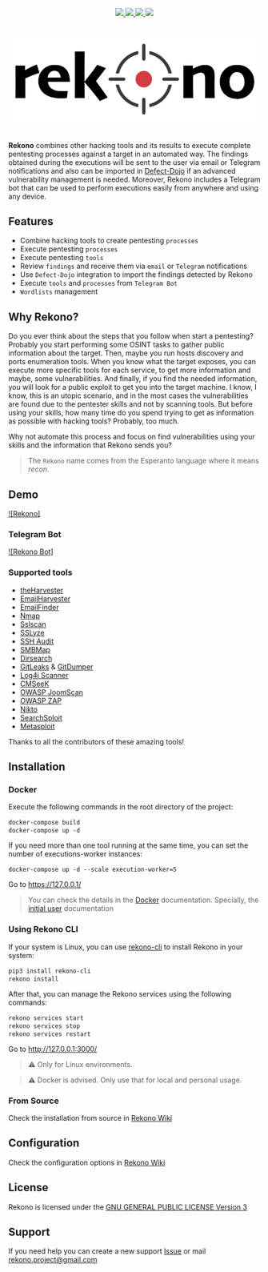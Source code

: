 <p align="center">
  <a href="https://github.com/pablosnt/rekono/actions/workflows/unit-testing.yml" alt="Unit testing">
    <img src="https://github.com/pablosnt/rekono/actions/workflows/unit-testing.yml/badge.svg"/>
  </a>
  <a href="https://github.com/pablosnt/rekono/actions/workflows/security-sca.yml" alt="SCA">
    <img src="https://github.com/pablosnt/rekono/actions/workflows/security-sca.yml/badge.svg"/>
  </a>
  <a href="https://github.com/pablosnt/rekono/actions/workflows/security-secrets.yml" alt="Secrets scanning">
    <img src="https://github.com/pablosnt/rekono/actions/workflows/security-secrets.yml/badge.svg"/>
  </a>
  <a href="https://github.com/pablosnt/rekono/actions/workflows/code-style.yml" alt="Code style">
    <img src="https://github.com/pablosnt/rekono/actions/workflows/code-style.yml/badge.svg"/>
  </a>
</p>

# <p align="center"><img src="rekono/frontend/public/static/logo-black.png" width="500"/></p>

**Rekono** combines other hacking tools and its results to execute complete pentesting processes against a target in an automated way. The findings obtained during the executions will be sent to the user via email or Telegram notifications and also can be imported in [Defect-Dojo](https://github.com/DefectDojo/django-DefectDojo) if an advanced vulnerability management is needed. Moreover, Rekono includes a Telegram bot that can be used to perform executions easily from anywhere and using any device.


## Features

- Combine hacking tools to create pentesting `processes`
- Execute pentesting `processes`
- Execute pentesting `tools`
- Review `findings` and receive them via `email` or `Telegram` notifications
- Use `Defect-Dojo` integration to import the findings detected by Rekono
- Execute `tools` and `processes` from `Telegram Bot`
- `Wordlists` management


## Why Rekono?

Do you ever think about the steps that you follow when start a pentesting? Probably you start performing some OSINT tasks to gather public information about the target. Then, maybe you run hosts discovery and ports enumeration tools. When you know what the target exposes, you can execute more specific tools for each service, to get more information and maybe, some vulnerabilities. And finally, if you find the needed information, you will look for a public exploit to get you into the target machine. I know, I know, this is an utopic scenario, and in the most cases the vulnerabilities are found due to the pentester skills and not by scanning tools. But before using your skills, how many time do you spend trying to get as information as possible with hacking tools? Probably, too much.

Why not automate this process and focus on find vulnerabilities using your skills and the information that Rekono sends you?

> The `Rekono` name comes from the Esperanto language where it means _recon_.


## Demo

[![Rekono]](https://user-images.githubusercontent.com/69458381/165973356-47666e33-e96c-4aee-b4a3-dd99fffe73bd.mp4)

### Telegram Bot

[![Rekono Bot]](https://user-images.githubusercontent.com/69458381/165973380-0f3308b6-f5f9-46a7-8d5b-ab89580eb840.mp4)


### Supported tools

- [theHarvester](https://github.com/laramies/theHarvester)
- [EmailHarvester](https://github.com/maldevel/EmailHarvester)
- [EmailFinder](https://github.com/Josue87/EmailFinder)
- [Nmap](https://nmap.org/)
- [Sslscan](https://github.com/rbsec/sslscan)
- [SSLyze](https://nabla-c0d3.github.io/sslyze/documentation/)
- [SSH Audit](https://github.com/jtesta/ssh-audit)
- [SMBMap](https://github.com/ShawnDEvans/smbmap)
- [Dirsearch](https://github.com/maurosoria/dirsearch)
- [GitLeaks](https://github.com/zricethezav/gitleaks) & [GitDumper](https://github.com/internetwache/GitTools/tree/master/Dumper)
- [Log4j Scanner](https://github.com/cisagov/log4j-scanner)
- [CMSeeK](https://github.com/Tuhinshubhra/CMSeeK/)
- [OWASP JoomScan](https://github.com/OWASP/joomscan)
- [OWASP ZAP](https://www.zaproxy.org/)
- [Nikto](https://github.com/sullo/nikto)
- [SearchSploit](https://www.exploit-db.com/searchsploit)
- [Metasploit](https://www.metasploit.com/)

Thanks to all the contributors of these amazing tools!


## Installation

### Docker

Execute the following commands in the root directory of the project:

```
docker-compose build
docker-compose up -d
```

If you need more than one tool running at the same time, you can set the number of executions-worker instances:

```
docker-compose up -d --scale execution-worker=5
```

Go to https://127.0.0.1/

> You can check the details in the [Docker](docker/README.md) documentation. Specially, the [initial user](docker/README.md#initial-rekono-user) documentation


### Using Rekono CLI

If your system is Linux, you can use [rekono-cli](https://github.com/pablosnt/rekono-cli) to install Rekono in your system:

```
pip3 install rekono-cli
rekono install
```

After that, you can manage the Rekono services using the following commands:

```
rekono services start
rekono services stop
rekono services restart
```

Go to http://127.0.0.1:3000/

> :warning: Only for Linux environments.  

> :warning: Docker is advised. Only use that for local and personal usage.


### From Source

Check the installation from source in [Rekono Wiki](https://github.com/pablosnt/rekono/wiki/4.-Installation#from-source)


## Configuration

Check the configuration options in [Rekono Wiki](https://github.com/pablosnt/rekono/wiki/5.-Configuration)


## License

Rekono is licensed under the [GNU GENERAL PUBLIC LICENSE Version 3](./LICENSE.md)


## Support

If you need help you can create a new support [Issue](https://github.com/pablosnt/rekono-cli/issues/new?template=support.md) or mail rekono.project@gmail.com
